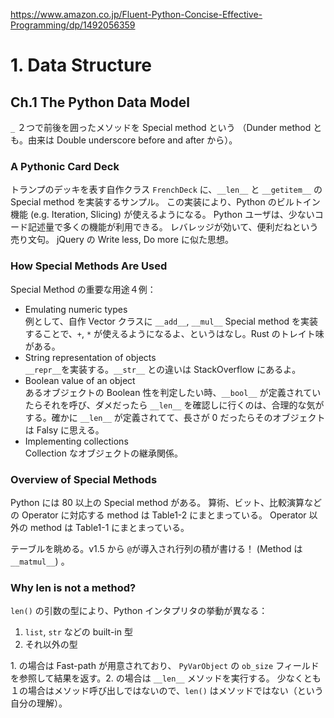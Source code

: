 https://www.amazon.co.jp/Fluent-Python-Concise-Effective-Programming/dp/1492056359

# 1. Data Structure

## Ch.1 The Python Data Model

`_` ２つで前後を囲ったメソッドを Special method という
（Dunder method とも。由来は Double underscore before and after から）。

### A Pythonic Card Deck

トランプのデッキを表す自作クラス `FrenchDeck` に、`__len__` と `__getitem__` の Special method を実装するサンプル。
この実装により、Python のビルトイン機能 (e.g. Iteration, Slicing) が使えるようになる。
Python ユーザは、少ないコード記述量で多くの機能が利用できる。
レバレッジが効いて、便利だねという売り文句。
jQuery の Write less, Do more に似た思想。

### How Special Methods Are Used

Special Method の重要な用途４例：

- Emulating numeric types<br>
    例として、自作 Vector クラスに `__add__`, `__mul__` Special method を実装することで、`+`, `*` が使えるようになるよ、というはなし。Rust のトレイト味がある。
- String representation of objects<br>
    `__repr__`を実装する。`__str__` との違いは StackOverflow にあるよ。
- Boolean value of an object<br>
    あるオブジェクトの Boolean 性を判定したい時、`__bool__` が定義されていたらそれを呼び、ダメだったら `__len__` を確認しに行くのは、合理的な気がする。確かに `__len__` が定義されてて、長さが 0 だったらそのオブジェクトは Falsy に思える。
- Implementing collections<br>
    Collection なオブジェクトの継承関係。

### Overview of Special Methods

Python には 80 以上の Special method がある。
算術、ビット、比較演算などの Operator に対応する method は Table1-2 にまとまっている。
Operator 以外の method は Table1-1 にまとまっている。

テーブルを眺める。v1.5 から `@`が導入され行列の積が書ける！ (Method は`__matmul__`) 。

### Why len is not a method?

`len()` の引数の型により、Python インタプリタの挙動が異なる：

1. `list`, `str` などの built-in 型
2. それ以外の型

1\. の場合は Fast-path が用意されており、 `PyVarObject` の `ob_size` フィールドを参照して結果を返す。2. の場合は `__len__` メソッドを実行する。
少なくとも１の場合はメソッド呼び出しではないので、`len()` はメソッドではない（という自分の理解）。